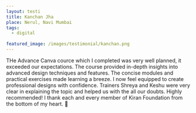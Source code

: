 ```yaml
---
layout: testi
title: Kanchan Jha
place: Nerul, Navi Mumbai
tags:
  - digital
  
featured_image: /images/testimonial/kanchan.png
---
```

THe Advance Canva cource which I completed was very well planned, it exceeded our expectations. 
The course  provided in-depth insights into advanced design techniques and features. The concise modules and practical exercises made learning a breeze. I now feel equipped to create professional designs with confidence. Trainers Shreya and Keshu were very clear in explaining the topic and helped us with the all our doubts. Highly recommended!
I thank each and every member of Kiran Foundation from the bottom of my heart. 🙏


